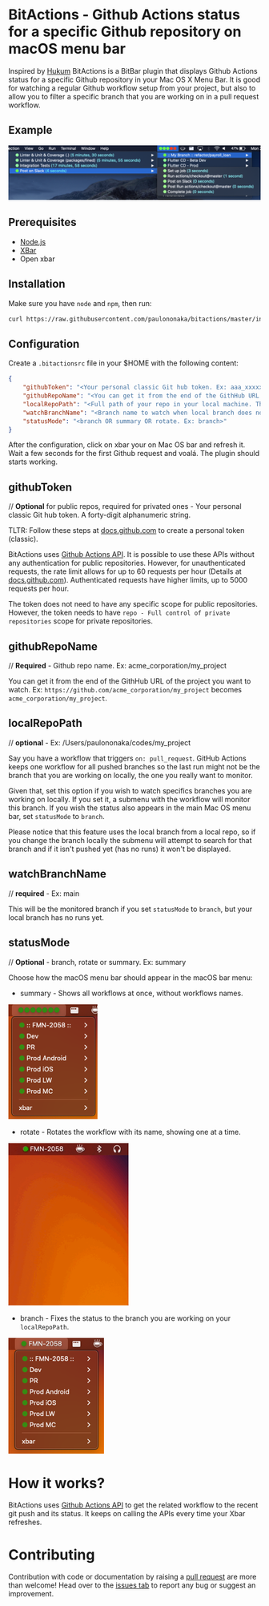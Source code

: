 # BitActions - Github Actions status for a specific Github repository on macOS menu bar

Inspired by [Hukum](https://github.com/abskmj/hukum) BitActions is a BitBar plugin that displays Github Actions status for a specific Github repository in your Mac OS X Menu Bar.
It is good for watching a regular Github workflow setup from your project, but also to allow you to filter a specific branch that you are working on in a pull request workflow.

## Example

![BitActions example showing GitHub Actions status on macOS menu](images/sample.png)

## Prerequisites

- [Node.js](https://nodejs.org/)
- [XBar](https://xbarapp.com/)
- Open xbar

## Installation

Make sure you have `node` and `npm`, then run:
```sh
curl https://raw.githubusercontent.com/paulononaka/bitactions/master/install.sh | bash
```

## Configuration

Create a `.bitactionsrc` file in your $HOME with the following content:

```json
{
    "githubToken": "<Your personal classic Git hub token. Ex: aaa_xxxxxxxxxxxxxxxxxxxxxxxxxxxxxxxxxxxxxxxx>",
    "githubRepoName": "<You can get it from the end of the GithHub URL of the project you want to watch. Ex: acme_corporation/my_project>",
    "localRepoPath": "<Full path of your repo in your local machine. This will serve to automatically watch the branch you are. Ex: /Users/paulononaka/codes/my_project>",
    "watchBranchName": "<Branch name to watch when local branch does not have any runs on GitHub. Ex: main>",
    "statusMode": "<branch OR summary OR rotate. Ex: branch>"
}
```

After the configuration, click on xbar your on Mac OS bar and refresh it. Wait a few seconds for the first Github request and voalá. The plugin should starts working.

## githubToken
// **Optional** for public repos, required for privated ones - Your personal classic Git hub token. A forty-digit alphanumeric string.

TLTR: Follow these steps at [docs.github.com](https://docs.github.com/en/authentication/keeping-your-account-and-data-secure/managing-your-personal-access-tokens#creating-a-personal-access-token-classic) to create a personal token (classic).

BitActions uses [Github Actions API](https://docs.github.com/en/rest/reference/actions). It is possible to use these APIs without any authentication for public repositories. However, for unauthenticated requests, the rate limit allows for up to 60 requests per hour (Details at [docs.github.com](https://docs.github.com/en/rest/overview/resources-in-the-rest-api#rate-limiting)). Authenticated requests have higher limits, up to 5000 requests per hour.

The token does not need to have any specific scope for public repositories. However, the token  needs to have `repo - Full control of private repositories` scope for private repositories.

## githubRepoName
// **Required** - Github repo name. Ex: acme_corporation/my_project

You can get it from the end of the GithHub URL of the project you want to watch.
Ex: `https://github.com/acme_corporation/my_project` becomes `acme_corporation/my_project`.

## localRepoPath
// **optional** - Ex: /Users/paulononaka/codes/my_project

Say you have a workflow that triggers `on: pull_request`. GitHub Actions keeps one workflow for all pushed branches so the last run might not be the branch that you are working on locally, the one you really want to monitor.

Given that, set this option if you wish to watch specifics branches you are working on locally. If you set it, a submenu with the workflow will monitor this branch. If you wish the status also appears in the main Mac OS menu bar, set `statusMode` to `branch`.

Please notice that this feature uses the local branch from a local repo, so if you change the branch locally the submenu will attempt to search for that branch and if it isn't pushed yet (has no runs) it won't be displayed.

## watchBranchName
// **required** - Ex: main

This will be the monitored branch if you set `statusMode` to `branch`, but your local branch has no runs yet.

## statusMode
// **Optional** - branch, rotate or summary. Ex: summary

Choose how the macOS menu bar should appear in the macOS bar menu:

- summary - Shows all workflows at once, without workflows names.

![summary](images/summary.png)

- rotate - Rotates the workflow with its name, showing one at a time.

![rotate](images/rotate.gif)

- branch - Fixes the status to the branch you are working on your `localRepoPath`.

![branch](images/branch.png)

##

# How it works?
BitActions uses [Github Actions API](https://docs.github.com/en/rest/reference/actions) to get the related workflow to the recent git push and its status. It keeps on calling the APIs every time your Xbar refreshes.

# Contributing

Contribution with code or documentation by raising a [pull request](https://github.com/paulononaka/bitactions/pulls) are more than welcome! Head over to the [issues tab](https://github.com/paulononaka/bitactions/issues) to report any bug or suggest an improvement. 